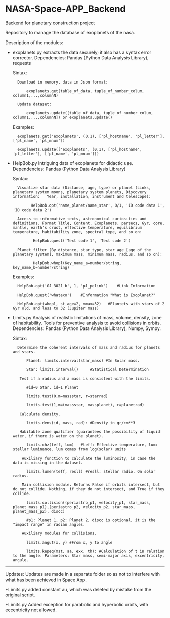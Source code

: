 # NASA-Space-APP_Backend
Backend for planetary construction project

Repository to manage the database of exoplanets of the nasa.

Description of the modules:

* exoplanets.py extracts the data securely; it also has a syntax error corrector.
    Dependencies: Pandas (Python Data Analysis Library), requests
    
    Sintax:
        
        Download in memory, data in Json format:
        
            exoplanets.get(table_of_data, tuple_of_number_colum, column1,...,columnN)
            
        Update dataset:
            
            exoplanets.update([table_of_data, tuple_of_number_colum, column1,...,columnN]) or exoplanets.update()

    Examples:
    
        exoplanets.get('exoplanets', (0,1), ['pl_hostname', 'pl_letter'], ['pl_name', 'pl_mnum'])
        
        exoplanets.update(['exoplanets', (0,1), ['pl_hostname', 'pl_letter'], ['pl_name', 'pl_mnum']])
    
* HelpBob.py Intriguing data of exoplanets for didactic use.
    Dependencies: Pandas (Python Data Analysis Library)

    Syntax: 
        
        Visualize star data (Distance, age, type) or planet (Links, planetary system moons, planetary system planets, Discovery information:   Year, installation, instrument and telescope): 

              HelpBob.opt('name_planet/name_star', 0/1, 'ID code data 1', 'ID code data 2')
        
        Access to informative texts, astronomical curiosities and definitions. Format Title, Content. Exoplanets, parsecs, Gyr, core, mantle, earth's crust, effective temperature, equilibrium temperature, habitability zone, spectral type, and so on:
        
               HelpBob.quest('Text code 1', 'Text code 2')
        
        Planet filter (By distance, star type, star age [age of the planetary system], maximum mass, minimum mass, radius, and so on):
        
               HelpBob.whopl(Key_name_a=number/string, key_name_b=number/string)
        
    Examples:
        
        HelpBob.opt('GJ 3021 b', 1, 'pl_pelink')    #Link Information
        
        HelpBob.quest('whatexo')    #Information "What is Exoplanet?"
        
        HelpBob.opt(whopl, st_age=2, mmax=32)   #Plantets with stars of 2 Gyr old, and less to 32 (Jupiter mass)
        
        
* Limits.py Analysis of realistic limitations of mass, volume, density, zone of habitability. Tools for preventive analysis to avoid collisions in orbits. 
    Dependencies: Pandas (Python Data Analysis Library), Numpy, Sympy.
    
    Sintax:
        
        Determine the coherent intervals of mass and radius for planets and stars.
            
            Planet: limits.interval(star_mass) #In Solar mass.
            
            Star: limits.interval()     #Statistical Determination
          
         Test if a radius and a mass is consistent with the limits.
         
            #id=0 Star, id=1 Planet	
            
            limits.test(0,m=massstar, r=starrad)	
            
            limits.test(1,m=(massstar, massplanet), r=planetrad)
            
         Calculate density.
         
            limits.dens(id, mass, rad): #Density in gr/cm**3
            
         Habitable zone qualifier (guarantees the possibility of liquid water, if there is water on the planet).
         
            limits.chz(teff, lum)   #teff: Effective temperature, lum: stellar luminance. lum comes from log(solar) units
            
          Auxiliary function to calculate the luminosity, in case the data is missing in the dataset.
          
            limits.lumen(teff, resll) #resll: stellar radio. On solar radius.
            
          Main collision module. Returns False if orbits intersect, but do not collide. Nothing, if they do not intersect, and True if they collide.
          
            limits.collision((periastro_p1, velocity_p1, star_mass, planet_mass_p1),(periastro_p2, velocity_p2, star_mass, planet_mass_p2), discc)
            
            #p1: Planet 1, p2: Planet 2, discc is optional, it is the "impact range" in radian angles.
            
          Auxiliary modules for collisions.
          
            limits.angut(x, y) #From x, y to angle
            
            limits.kepeq(mst, aa, exx, th): #Calculation of t in relation to the angle. Parameters: Star mass, semi-major axis, excentricity, angule.

________________________________________________________________________________________________________________________________________

Updates:
Updates are made in a separate folder so as not to interfere with what has been achieved in Space App.

*Limits.py added constant au, which was deleted by mistake from the original script.

*Limits.py Added exception for parabolic and hyperbolic orbits, with eccentricity not allowed.
